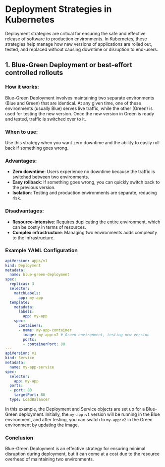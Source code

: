 # Deployment Strategies in Kubernetes

Deployment strategies are critical for ensuring the safe and effective release of software to production environments. In Kubernetes, these strategies help manage how new versions of applications are rolled out, tested, and replaced without causing downtime or disruption to end-users.

## 1. Blue-Green Deployment or best-effort controlled rollouts

### How it works:
Blue-Green Deployment involves maintaining two separate environments (Blue and Green) that are identical. At any given time, one of these environments (usually Blue) serves live traffic, while the other (Green) is used for testing the new version. Once the new version in Green is ready and tested, traffic is switched over to it.

### When to use:
Use this strategy when you want zero downtime and the ability to easily roll back if something goes wrong.

### Advantages:
- **Zero downtime**: Users experience no downtime because the traffic is switched between two environments.
- **Easy rollback**: If something goes wrong, you can quickly switch back to the previous version.
- **Isolation**: Testing and production environments are separate, reducing risk.

### Disadvantages:
- **Resource-intensive**: Requires duplicating the entire environment, which can be costly in terms of resources.
- **Complex infrastructure**: Managing two environments adds complexity to the infrastructure.

### Example YAML Configuration

```yaml
apiVersion: apps/v1
kind: Deployment
metadata:
  name: blue-green-deployment
spec:
  replicas: 3
  selector:
    matchLabels:
      app: my-app
  template:
    metadata:
      labels:
        app: my-app
    spec:
      containers:
      - name: my-app-container
        image: my-app:v2 # Green environment, testing new version
        ports:
        - containerPort: 80
---
apiVersion: v1
kind: Service
metadata:
  name: my-app-service
spec:
  selector:
    app: my-app
  ports:
  - port: 80
    targetPort: 80
  type: LoadBalancer
```

In this example, the Deployment and Service objects are set up for a Blue-Green deployment. Initially, the `my-app:v1` version will be running in the Blue environment, and after testing, you can switch to `my-app:v2` in the Green environment by updating the image.

### Conclusion
Blue-Green Deployment is an effective strategy for ensuring minimal disruption during deployment, but it can come at a cost due to the resource overhead of maintaining two environments.
